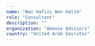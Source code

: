 ```yaml
---
name: "Wan Hafizi Wan Halim"
role: "Consultant"
description: ""
organization: "Amanie Advisors"
country: "United Arab Emirates"
---
```

